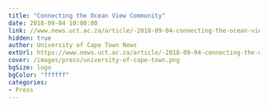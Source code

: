 ```yaml
---
title: "Connecting the Ocean View Community"
date: 2018-09-04 10:00:00
link: //www.news.uct.ac.za/article/-2018-09-04-connecting-the-ocean-view-community
hidden: true
author: University of Cape Town News
extUrl: https://www.news.uct.ac.za/article/-2018-09-04-connecting-the-ocean-view-community
cover: /images/press/university-of-cape-town.png
bgSize: logo
bgColor: "ffffff"
categories:
- Press
---
```

